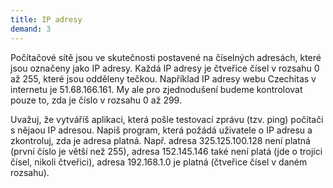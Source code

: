 ```yaml
---
title: IP adresy
demand: 3
---
```


Počítačové sítě jsou ve skutečnosti postavené na číselných adresách, které jsou označeny jako IP adresy. Každá IP adresy je čtveřice čísel v rozsahu 0 až 255, které jsou odděleny tečkou. Například IP adresy webu Czechitas v internetu je 51.68.166.161. My ale pro zjednodušení budeme kontrolovat pouze to, zda je číslo v rozsahu 0 až 299.

Uvažuj, že vytváříš aplikaci, která pošle testovací zprávu (tzv. ping) počítači s nějaou IP adresou. Napiš program, která požádá uživatele o IP adresu a zkontroluj, zda je adresa platná. Např. adresa 325.125.100.128 není platná (první číslo je větší než 255), adresa 152.145.146 také není platá (jde o trojici čísel, nikoli čtveřici), adresa 192.168.1.0 je platná (čtveřice čísel v daném rozsahu).
